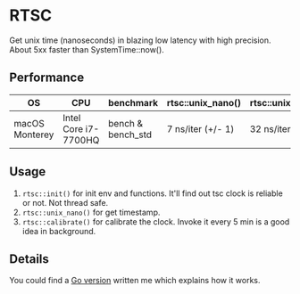 RTSC
===

Get unix time (nanoseconds) in blazing low latency with high precision. About 5xx faster than SystemTime::now().

## Performance

| OS             | CPU                  | benchmark         | rtsc::unix_nano() | rtsc::unix_nano_std() |
|----------------|----------------------|-------------------|-------------------|-----------------------|
| macOS Monterey | Intel Core i7-7700HQ | bench & bench_std | 7 ns/iter (+/- 1) | 32 ns/iter (+/- 2)    |

## Usage

1. `rtsc::init()` for init env and functions. It'll find out tsc clock is reliable or not. Not thread safe.
2. `rtsc::unix_nano()` for get timestamp.
3. `rtsc::calibrate()` for calibrate the clock. Invoke it every 5 min is a good idea in background.

## Details

You could find a [Go version](https://github.com/templexxx/tsc) written me which explains how it works.
